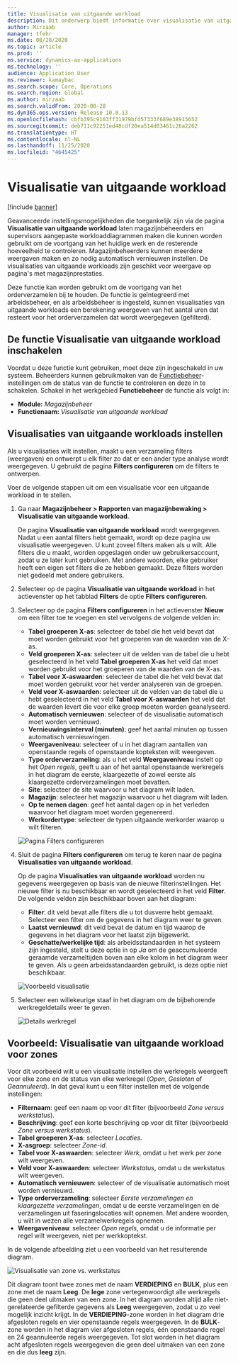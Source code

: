 ```yaml
---
title: Visualisatie van uitgaande workload
description: Dit onderwerp biedt informatie over visualisatie van uitgaande workloads. Met deze functionaliteit kunnen magazijnbeheerders en supervisors aangepaste workloaddiagrammen maken die kunnen worden gebruikt om de voortgang van het huidige werk en de resterende hoeveelheid te controleren. Magazijnbeheerders kunnen meerdere weergaven maken en zo nodig automatisch vernieuwen instellen.
author: Mirzaab
manager: tfehr
ms.date: 08/28/2020
ms.topic: article
ms.prod: ''
ms.service: dynamics-ax-applications
ms.technology: ''
audience: Application User
ms.reviewer: kamaybac
ms.search.scope: Core, Operations
ms.search.region: Global
ms.author: mirzaab
ms.search.validFrom: 2020-08-28
ms.dyn365.ops.version: Release 10.0.13
ms.openlocfilehash: cbfb395c9103ff31979bfd57333f689e38915652
ms.sourcegitcommit: deb711c92251ed48cdf20ea514d03461c26a2262
ms.translationtype: HT
ms.contentlocale: nl-NL
ms.lasthandoff: 11/25/2020
ms.locfileid: "4645425"
---
```

# <a name="outbound-workload-visualization"></a>Visualisatie van uitgaande workload

[!include [banner](../includes/banner.md)]

Geavanceerde instellingsmogelijkheden die toegankelijk zijn via de pagina **Visualisatie van uitgaande workload** laten magazijnbeheerders en supervisors aangepaste workloaddiagrammen maken die kunnen worden gebruikt om de voortgang van het huidige werk en de resterende hoeveelheid te controleren. Magazijnbeheerders kunnen meerdere weergaven maken en zo nodig automatisch vernieuwen instellen. De visualisaties van uitgaande workloads zijn geschikt voor weergave op pagina's met magazijnprestaties.

Deze functie kan worden gebruikt om de voortgang van het orderverzamelen bij te houden. De functie is geïntegreerd met arbeidsbeheer, en als arbeidsbeheer is ingesteld, kunnen visualisaties van uitgaande workloads een berekening weergeven van het aantal uren dat resteert voor het orderverzamelen dat wordt weergegeven (gefilterd).

## <a name="turn-on-the-outbound-workload-visualization-feature"></a>De functie Visualisatie van uitgaande workload inschakelen

Voordat u deze functie kunt gebruiken, moet deze zijn ingeschakeld in uw systeem. Beheerders kunnen gebruikmaken van de [Functiebeheer](../../fin-ops-core/fin-ops/get-started/feature-management/feature-management-overview.md)-instellingen om de status van de functie te controleren en deze in te schakelen. Schakel in het werkgebied **Functiebeheer** de functie als volgt in:

- **Module:** *Magazijnbeheer*
- **Functienaam:** *Visualisatie van uitgaande workload*

## <a name="set-up-outbound-workload-visualizations"></a>Visualisaties van uitgaande workloads instellen

Als u visualisaties wilt instellen, maakt u een verzameling filters (weergaven) en ontwerpt u elk filter zo dat er een ander type analyse wordt weergegeven. U gebruikt de pagina **Filters configureren** om de filters te ontwerpen.

Voer de volgende stappen uit om een visualisatie voor een uitgaande workload in te stellen.

1. Ga naar **Magazijnbeheer \> Rapporten van magazijnbewaking \> Visualisatie van uitgaande workload**.

    De pagina **Visualisatie van uitgaande workload** wordt weergegeven. Nadat u een aantal filters hebt gemaakt, wordt op deze pagina uw visualisatie weergegeven. U kunt zoveel filters maken als u wilt. Alle filters die u maakt, worden opgeslagen onder uw gebruikersaccount, zodat u ze later kunt gebruiken. Met andere woorden, elke gebruiker heeft een eigen set filters die ze hebben gemaakt. Deze filters worden niet gedeeld met andere gebruikers.

1. Selecteer op de pagina **Visualisatie van uitgaande workload** in het actievenster op het tabblad **Filters** de optie **Filters configureren**.
1. Selecteer op de pagina **Filters configureren** in het actievenster **Nieuw** om een filter toe te voegen en stel vervolgens de volgende velden in:

    - **Tabel groeperen X-as**: selecteer de tabel die het veld bevat dat moet worden gebruikt voor het groeperen van de waarden van de X-as.
    - **Veld groeperen X-as**: selecteer uit de velden van de tabel die u hebt geselecteerd in het veld **Tabel groeperen X-as** het veld dat moet worden gebruikt voor het groeperen van de waarden van de X-as.
    - **Tabel voor X-aswaarden**: selecteer de tabel die het veld bevat dat moet worden gebruikt voor het verder analyseren van de groepen.
    - **Veld voor X-aswaarden**: selecteer uit de velden van de tabel die u hebt geselecteerd in het veld **Tabel voor X-aswaarden** het veld dat de waarden levert die voor elke groep moeten worden geanalyseerd.
    - **Automatisch vernieuwen**: selecteer of de visualisatie automatisch moet worden vernieuwd.
    - **Vernieuwingsinterval (minuten)**: geef het aantal minuten op tussen automatisch vernieuwingen.
    - **Weergaveniveau**: selecteer of u in het diagram aantallen van openstaande regels of openstaande kopteksten wilt weergeven.
    - **Type orderverzameling**: als u het veld **Weergaveniveau** instelt op het _Open regels_, geeft u aan of het aantal openstaande werkregels in het diagram de eerste, klaargezette of zowel eerste als klaargezette orderverzamelingen moet bevatten.
    - **Site**: selecteer de site waarvoor u het diagram wilt laden.
    - **Magazijn**: selecteer het magazijn waarvoor u het diagram wilt laden.
    - **Op te nemen dagen**: geef het aantal dagen op in het verleden waarvoor het diagram moet worden gegenereerd.
    - **Werkordertype**: selecteer de typen uitgaande werkorder waarop u wilt filteren.

    ![Pagina Filters configureren](media/work-viz-filters-1.png "Pagina Filters configureren")

1. Sluit de pagina **Filters configureren** om terug te keren naar de pagina **Visualisaties van uitgaande workload**.

    Op de pagina **Visualisaties van uitgaande workload** worden nu gegevens weergegeven op basis van de nieuwe filterinstellingen. Het nieuwe filter is nu beschikbaar en wordt geselecteerd in het veld **Filter**. De volgende velden zijn beschikbaar boven aan het diagram:

    - **Filter**: dit veld bevat alle filters die u tot dusverre hebt gemaakt. Selecteer een filter om de gegevens in het diagram weer te geven.
    - **Laatst vernieuwd**: dit veld bevat de datum en tijd waarop de gegevens in het diagram voor het laatst zijn bijgewerkt.
    - **Geschatte/werkelijke tijd**: als arbeidsstandaarden in het systeem zijn ingesteld, stelt u deze optie in op *Ja* om de geaccumuleerde geraamde verzameltijden boven aan elke kolom in het diagram weer te geven. Als u geen arbeidsstandaarden gebruikt, is deze optie niet beschikbaar.

    ![Voorbeeld visualisatie](media/work-viz-chart.png "Voorbeeld visualisatie")

1. Selecteer een willekeurige staaf in het diagram om de bijbehorende werkregeldetails weer te geven.

    ![Details werkregel](media/work-viz-work-details.png "Details werkregel")

## <a name="example-outbound-workload-visualization-for-zones"></a>Voorbeeld: Visualisatie van uitgaande workload voor zones

Voor dit voorbeeld wilt u een visualisatie instellen die werkregels weergeeft voor elke zone en de status van elke werkregel (_Open_, _Gesloten_ of _Geannuleerd_). In dat geval kunt u een filter instellen met de volgende instellingen:

- **Filternaam**: geef een naam op voor dit filter (bijvoorbeeld _Zone versus werkstatus_).
- **Beschrijving**: geef een korte beschrijving op voor dit filter (bijvoorbeeld _Zone versus werkstatus_).
- **Tabel groeperen X-as**: selecteer _Locaties._
- **X-asgroep**: selecteer _Zone-id_.
- **Tabel voor X-aswaarden**: selecteer _Werk_, omdat u het werk per zone wilt weergeven.
- **Veld voor X-aswaarden**: selecteer _Werkstatus_, omdat u de werkstatus wilt weergeven.
- **Automatisch vernieuwen**: selecteer of de visualisatie automatisch moet worden vernieuwd.
- **Type orderverzameling**: selecteer _Eerste verzamelingen en klaargezette verzamelingen_, omdat u de eerste verzamelingen en de verzamelingen uit faseringslocaties wilt opnemen. Met andere woorden, u wilt in wezen alle verzamelwerkregels opnemen.
- **Weergaveniveau**: selecteer _Open regels_, omdat u de informatie per regel wilt weergeven, niet per werkkoptekst.

In de volgende afbeelding ziet u een voorbeeld van het resulterende diagram.

![Visualisatie van zone vs. werkstatus](media/work-viz-chart.png "Visualisatie van zone vs. werkstatus")

Dit diagram toont twee zones met de naam **VERDIEPING** en **BULK**, plus een zone met de naam **Leeg**. De **lege** zone vertegenwoordigt alle werkregels die geen deel uitmaken van een zone. In het diagram worden altijd alle niet-gerelateerde gefilterde gegevens als **Leeg** weergegeven, zodat u zo veel mogelijk inzicht krijgt. In de **VERDIEPING**-zone worden in het diagram drie afgesloten regels en vier openstaande regels weergegeven. In de **BULK**-zone worden in het diagram vier afgesloten regels, één openstaande regel en 24 geannuleerde regels weergegeven. Tot slot worden in het diagram acht afgesloten regels weergegeven die geen deel uitmaken van een zone en die dus **leeg** zijn.
